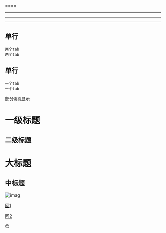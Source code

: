 ====
____
****
----

## 单行
    两个tab
    两个tab

## 单行
    一个tab
    一个tab

部分`高亮`显示

# 一级标题
## 二级标题
大标题
===
中标题
---

![imag](https://github.com/hudc-github/git_workspace/blob/master/1.jpg "宝宝")

[回1](#一级标题)

[回2](#二级标题)


:blush:



